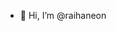 - 👋 Hi, I’m @raihaneon
<!---
raihaneon/raihaneon is a ✨ special ✨ repository because its `README.md` (this file) appears on your GitHub profile.
You can click the Preview link to take a look at your changes.
--->
